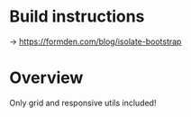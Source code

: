 # Build instructions

-> https://formden.com/blog/isolate-bootstrap

# Overview

Only grid and responsive utils included!
